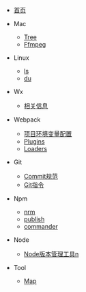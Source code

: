 


* [首页](/docs/index)

* Mac
    * [Tree](/docs/mac/tree)
    * [Ffmpeg](/docs/mac/ffmpeg)

* Linux
    * [ls](docs/linux/ls)
    * [du](docs/linux/du)
    
* Wx
    * [相关信息](/docs/wx/info)
    
* Webpack
    * [项目环境变量配置](/docs/webpack/env)
    * [Plugins](/docs/webpack/plugins)
    * [Loaders](/docs/webpack/loaders)
    
* Git
    * [Commit规范](/docs/git/commitRule)
    * [Git指令](/docs/git/directive)

* Npm
    * [nrm](/docs/npm/nrm)
    * [publish](/docs/npm/publish)
    * [commander](/docs/npm/commander)

* Node
    * [Node版本管理工具n](/docs/node/n)

* Tool
    * [Map](/docs/tool/map.md)